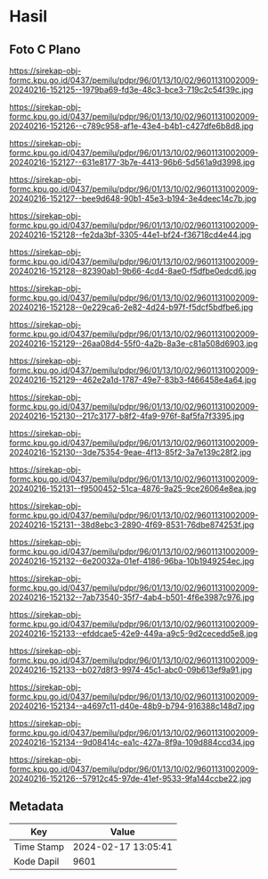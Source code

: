 # Hasil

## Foto C Plano

https://sirekap-obj-formc.kpu.go.id/0437/pemilu/pdpr/96/01/13/10/02/9601131002009-20240216-152125--1979ba69-fd3e-48c3-bce3-719c2c54f39c.jpg

https://sirekap-obj-formc.kpu.go.id/0437/pemilu/pdpr/96/01/13/10/02/9601131002009-20240216-152126--c789c958-af1e-43e4-b4b1-c427dfe6b8d8.jpg

https://sirekap-obj-formc.kpu.go.id/0437/pemilu/pdpr/96/01/13/10/02/9601131002009-20240216-152127--631e8177-3b7e-4413-96b6-5d561a9d3998.jpg

https://sirekap-obj-formc.kpu.go.id/0437/pemilu/pdpr/96/01/13/10/02/9601131002009-20240216-152127--bee9d648-90b1-45e3-b194-3e4deec14c7b.jpg

https://sirekap-obj-formc.kpu.go.id/0437/pemilu/pdpr/96/01/13/10/02/9601131002009-20240216-152128--fe2da3bf-3305-44e1-bf24-f36718cd4e44.jpg

https://sirekap-obj-formc.kpu.go.id/0437/pemilu/pdpr/96/01/13/10/02/9601131002009-20240216-152128--82390ab1-9b66-4cd4-8ae0-f5dfbe0edcd6.jpg

https://sirekap-obj-formc.kpu.go.id/0437/pemilu/pdpr/96/01/13/10/02/9601131002009-20240216-152128--0e229ca6-2e82-4d24-b97f-f5dcf5bdfbe6.jpg

https://sirekap-obj-formc.kpu.go.id/0437/pemilu/pdpr/96/01/13/10/02/9601131002009-20240216-152129--26aa08d4-55f0-4a2b-8a3e-c81a508d6903.jpg

https://sirekap-obj-formc.kpu.go.id/0437/pemilu/pdpr/96/01/13/10/02/9601131002009-20240216-152129--462e2a1d-1787-49e7-83b3-f466458e4a64.jpg

https://sirekap-obj-formc.kpu.go.id/0437/pemilu/pdpr/96/01/13/10/02/9601131002009-20240216-152130--217c3177-b8f2-4fa9-976f-8af5fa7f3395.jpg

https://sirekap-obj-formc.kpu.go.id/0437/pemilu/pdpr/96/01/13/10/02/9601131002009-20240216-152130--3de75354-9eae-4f13-85f2-3a7e139c28f2.jpg

https://sirekap-obj-formc.kpu.go.id/0437/pemilu/pdpr/96/01/13/10/02/9601131002009-20240216-152131--f9500452-51ca-4876-9a25-9ce26064e8ea.jpg

https://sirekap-obj-formc.kpu.go.id/0437/pemilu/pdpr/96/01/13/10/02/9601131002009-20240216-152131--38d8ebc3-2890-4f69-8531-76dbe874253f.jpg

https://sirekap-obj-formc.kpu.go.id/0437/pemilu/pdpr/96/01/13/10/02/9601131002009-20240216-152132--6e20032a-01ef-4186-96ba-10b1949254ec.jpg

https://sirekap-obj-formc.kpu.go.id/0437/pemilu/pdpr/96/01/13/10/02/9601131002009-20240216-152132--7ab73540-35f7-4ab4-b501-4f6e3987c976.jpg

https://sirekap-obj-formc.kpu.go.id/0437/pemilu/pdpr/96/01/13/10/02/9601131002009-20240216-152133--efddcae5-42e9-449a-a9c5-9d2cecedd5e8.jpg

https://sirekap-obj-formc.kpu.go.id/0437/pemilu/pdpr/96/01/13/10/02/9601131002009-20240216-152133--b027d8f3-9974-45c1-abc0-09b613ef9a91.jpg

https://sirekap-obj-formc.kpu.go.id/0437/pemilu/pdpr/96/01/13/10/02/9601131002009-20240216-152134--a4697c11-d40e-48b9-b794-916388c148d7.jpg

https://sirekap-obj-formc.kpu.go.id/0437/pemilu/pdpr/96/01/13/10/02/9601131002009-20240216-152134--9d08414c-ea1c-427a-8f9a-109d884ccd34.jpg

https://sirekap-obj-formc.kpu.go.id/0437/pemilu/pdpr/96/01/13/10/02/9601131002009-20240216-152126--57912c45-97de-41ef-9533-9fa144ccbe22.jpg


## Metadata

| Key        | Value               |
| ---------- | ------------------- |
| Time Stamp | 2024-02-17 13:05:41 |
| Kode Dapil | 9601                |



